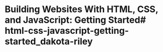 # Building Websites With HTML, CSS, and JavaScript: Getting Started# html-css-javascript-getting-started_dakota-riley
